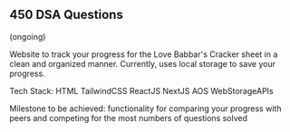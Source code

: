 ## 450 DSA Questions

(ongoing)

Website to track your progress for the Love Babbar's Cracker sheet in a clean and organized manner.
Currently, uses local storage to save your progress.

Tech Stack:
HTML
TailwindCSS
ReactJS
NextJS
AOS
WebStorageAPIs

Milestone to be achieved: functionality for comparing your progress with peers and competing for the most numbers of questions solved

